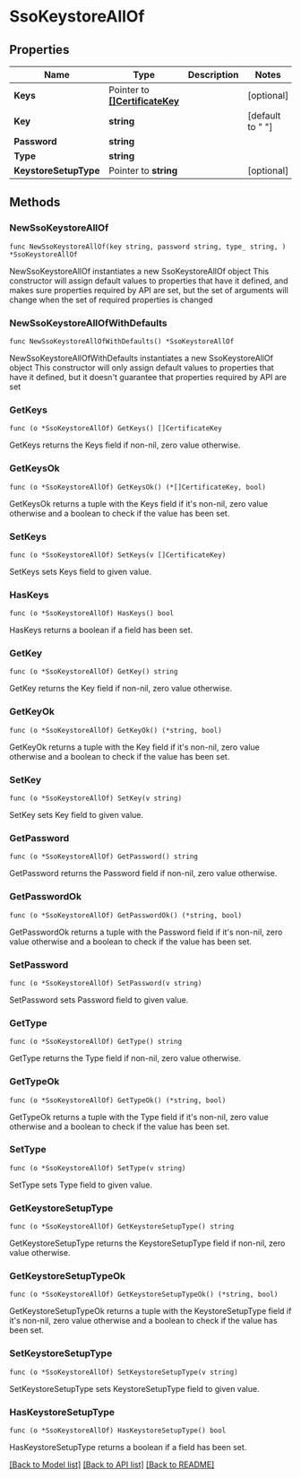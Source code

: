 # SsoKeystoreAllOf

## Properties

Name | Type | Description | Notes
------------ | ------------- | ------------- | -------------
**Keys** | Pointer to [**[]CertificateKey**](CertificateKey.md) |  | [optional] 
**Key** | **string** |  | [default to " "]
**Password** | **string** |  | 
**Type** | **string** |  | 
**KeystoreSetupType** | Pointer to **string** |  | [optional] 

## Methods

### NewSsoKeystoreAllOf

`func NewSsoKeystoreAllOf(key string, password string, type_ string, ) *SsoKeystoreAllOf`

NewSsoKeystoreAllOf instantiates a new SsoKeystoreAllOf object
This constructor will assign default values to properties that have it defined,
and makes sure properties required by API are set, but the set of arguments
will change when the set of required properties is changed

### NewSsoKeystoreAllOfWithDefaults

`func NewSsoKeystoreAllOfWithDefaults() *SsoKeystoreAllOf`

NewSsoKeystoreAllOfWithDefaults instantiates a new SsoKeystoreAllOf object
This constructor will only assign default values to properties that have it defined,
but it doesn't guarantee that properties required by API are set

### GetKeys

`func (o *SsoKeystoreAllOf) GetKeys() []CertificateKey`

GetKeys returns the Keys field if non-nil, zero value otherwise.

### GetKeysOk

`func (o *SsoKeystoreAllOf) GetKeysOk() (*[]CertificateKey, bool)`

GetKeysOk returns a tuple with the Keys field if it's non-nil, zero value otherwise
and a boolean to check if the value has been set.

### SetKeys

`func (o *SsoKeystoreAllOf) SetKeys(v []CertificateKey)`

SetKeys sets Keys field to given value.

### HasKeys

`func (o *SsoKeystoreAllOf) HasKeys() bool`

HasKeys returns a boolean if a field has been set.

### GetKey

`func (o *SsoKeystoreAllOf) GetKey() string`

GetKey returns the Key field if non-nil, zero value otherwise.

### GetKeyOk

`func (o *SsoKeystoreAllOf) GetKeyOk() (*string, bool)`

GetKeyOk returns a tuple with the Key field if it's non-nil, zero value otherwise
and a boolean to check if the value has been set.

### SetKey

`func (o *SsoKeystoreAllOf) SetKey(v string)`

SetKey sets Key field to given value.


### GetPassword

`func (o *SsoKeystoreAllOf) GetPassword() string`

GetPassword returns the Password field if non-nil, zero value otherwise.

### GetPasswordOk

`func (o *SsoKeystoreAllOf) GetPasswordOk() (*string, bool)`

GetPasswordOk returns a tuple with the Password field if it's non-nil, zero value otherwise
and a boolean to check if the value has been set.

### SetPassword

`func (o *SsoKeystoreAllOf) SetPassword(v string)`

SetPassword sets Password field to given value.


### GetType

`func (o *SsoKeystoreAllOf) GetType() string`

GetType returns the Type field if non-nil, zero value otherwise.

### GetTypeOk

`func (o *SsoKeystoreAllOf) GetTypeOk() (*string, bool)`

GetTypeOk returns a tuple with the Type field if it's non-nil, zero value otherwise
and a boolean to check if the value has been set.

### SetType

`func (o *SsoKeystoreAllOf) SetType(v string)`

SetType sets Type field to given value.


### GetKeystoreSetupType

`func (o *SsoKeystoreAllOf) GetKeystoreSetupType() string`

GetKeystoreSetupType returns the KeystoreSetupType field if non-nil, zero value otherwise.

### GetKeystoreSetupTypeOk

`func (o *SsoKeystoreAllOf) GetKeystoreSetupTypeOk() (*string, bool)`

GetKeystoreSetupTypeOk returns a tuple with the KeystoreSetupType field if it's non-nil, zero value otherwise
and a boolean to check if the value has been set.

### SetKeystoreSetupType

`func (o *SsoKeystoreAllOf) SetKeystoreSetupType(v string)`

SetKeystoreSetupType sets KeystoreSetupType field to given value.

### HasKeystoreSetupType

`func (o *SsoKeystoreAllOf) HasKeystoreSetupType() bool`

HasKeystoreSetupType returns a boolean if a field has been set.


[[Back to Model list]](../README.md#documentation-for-models) [[Back to API list]](../README.md#documentation-for-api-endpoints) [[Back to README]](../README.md)


